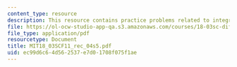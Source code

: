 ```yaml
---
content_type: resource
description: This resource contains practice problems related to integrating factors.
file: https://ol-ocw-studio-app-qa.s3.amazonaws.com/courses/18-03sc-differential-equations-fall-2011/ec99d6c64d562537e7d01708f075f1ae_MIT18_03SCF11_rec_04s5.pdf
file_type: application/pdf
resourcetype: Document
title: MIT18_03SCF11_rec_04s5.pdf
uid: ec99d6c6-4d56-2537-e7d0-1708f075f1ae
---
```

